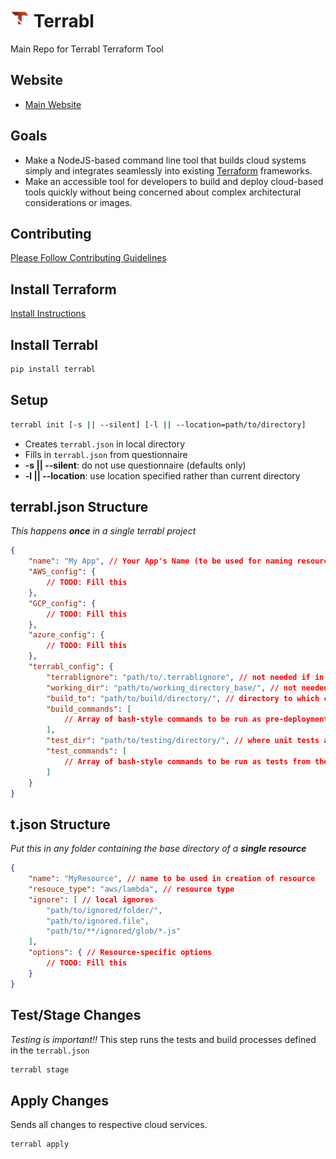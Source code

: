 # <img src="img/logo.png" height=30> Terrabl

Main Repo for Terrabl Terraform Tool 

## Website

* [Main Website](https://terrabl.com)

## Goals

* Make a NodeJS-based command line tool that builds cloud systems simply and integrates seamlessly into existing [Terraform](https://www.terraform.io/) frameworks.
* Make an accessible tool for developers to build and deploy cloud-based tools quickly without being concerned about complex architectural considerations or images. 

## Contributing

[Please Follow Contributing Guidelines](CONTRIBUTING.md)

## Install Terraform

[Install Instructions](https://askubuntu.com/questions/983351/how-to-install-terraform-in-ubuntu#answer-983352)

## Install Terrabl

```bash 
pip install terrabl
```

## Setup

```bash 
terrabl init [-s || --silent] [-l || --location=path/to/directory]
```

* Creates `terrabl.json` in local directory
* Fills in `terrabl.json` from questionnaire
* **-s || --silent**: do not use questionnaire (defaults only)
* **-l || --location**: use location specified rather than current directory

## terrabl.json Structure

_This happens **once** in a single terrabl project_

```json
{
    "name": "My App", // Your App's Name (to be used for naming resources)
    "AWS_config": {
        // TODO: Fill this
    },
    "GCP_config": {
        // TODO: Fill this
    },
    "azure_config": {
        // TODO: Fill this
    },
    "terrabl_config": {
        "terrablignore": "path/to/.terrablignore", // not needed if in same folder as terrabl.json
        "working_dir": "path/to/working_directory_base/", // not needed if base directory contains this terrabl.json
        "build_to": "path/to/build/directory/", // directory to which compiled/built code will be sent, if not included, it will be working directory
        "build_commands": [
            // Array of bash-style commands to be run as pre-deployment build commands from the build directory. If these fail, the apply will not be allowed
        ],
        "test_dir": "path/to/testing/directory/", // where unit tests are held, this will not be included in resources
        "test_commands": [
            // Array of bash-style commands to be run as tests from the testing directory, if these fail, the apply will not be allowed
        ]
    }
}
```

## t.json Structure

_Put this in any folder containing the base directory of a **single resource**_

```json
{
    "name": "MyResource", // name to be used in creation of resource
    "resouce_type": "aws/lambda", // resource type
    "ignore": [ // local ignores
        "path/to/ignored/folder/",
        "path/to/ignored.file",
        "path/to/**/ignored/glob/*.js"
    ],
    "options": { // Resource-specific options
        // TODO: Fill this
    }
}
```

## Test/Stage Changes

_Testing is important!!_ This step runs the tests and build processes defined in the `terrabl.json`

```bash
terrabl stage
```

## Apply Changes

Sends all changes to respective cloud services.

```bash 
terrabl apply
```